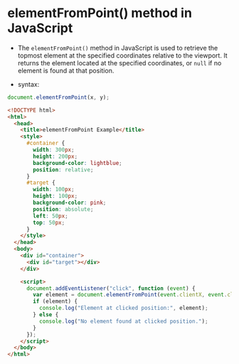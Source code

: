 # elementFromPoint() method in JavaScript

- The `elementFromPoint()` method in JavaScript is used to retrieve the topmost element at the specified coordinates relative to the viewport. It returns the element located at the specified coordinates, or `null` if no element is found at that position.

- syntax:

```javascript
document.elementFromPoint(x, y);
```

```html
<!DOCTYPE html>
<html>
  <head>
    <title>elementFromPoint Example</title>
    <style>
      #container {
        width: 300px;
        height: 200px;
        background-color: lightblue;
        position: relative;
      }
      #target {
        width: 100px;
        height: 100px;
        background-color: pink;
        position: absolute;
        left: 50px;
        top: 50px;
      }
    </style>
  </head>
  <body>
    <div id="container">
      <div id="target"></div>
    </div>

    <script>
      document.addEventListener("click", function (event) {
        var element = document.elementFromPoint(event.clientX, event.clientY);
        if (element) {
          console.log("Element at clicked position:", element);
        } else {
          console.log("No element found at clicked position.");
        }
      });
    </script>
  </body>
</html>
```
